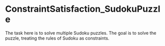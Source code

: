 # ConstraintSatisfaction_SudokuPuzzle

The task here is to solve multiple Sudoku puzzles. The goal is to solve the puzzle, treating the rules of Sudoku as constraints. 
